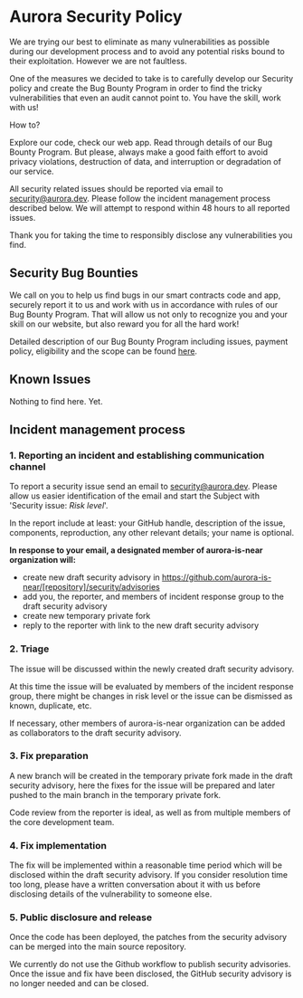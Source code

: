 # Aurora Security Policy

We are trying our best to eliminate as many vulnerabilities as possible during our development process and to avoid any potential risks bound to their exploitation. However we are not faultless. 

One of the measures we decided to take is to carefully develop our Security policy and create the Bug Bounty Program in order to find the tricky vulnerabilities that even an audit cannot point to. You have the skill, work with us!

How to?

Explore our code, check our web app. Read through details of our Bug Bounty Program. But please, always make a good faith effort to avoid privacy violations, destruction of data, and interruption or degradation of our service. 


All security related issues should be reported via email to security@aurora.dev. Please follow the incident management process described below. We will attempt to respond within 48 hours to all reported issues.

Thank you for taking the time to responsibly disclose any vulnerabilities you find.



## Security Bug Bounties

We call on you to help us find bugs in our smart contracts code and app, securely report it to us and work with us in accordance with rules of our Bug Bounty Program. 
That will allow us not only to recognize you and your skill on our website, but also reward you for all the hard work!

Detailed description of our Bug Bounty Program including issues, payment policy, eligibility and the scope can be found [here](https://hackenproof.com/aurora).

## Known Issues

Nothing to find here. Yet.



## Incident management process


### 1. Reporting an incident and establishing communication channel

To report a security issue send an email to security@aurora.dev. Please allow us easier identification of the email and start the Subject with 'Security issue: *Risk level*'. 

In the report include at least: your GitHub handle, description of the issue, components, reproduction, any other relevant details; your name is optional.

**In response to your email, a designated member of aurora-is-near organization will:**
  - create new draft security advisory in https://github.com/aurora-is-near/[repository]/security/advisories
  - add you, the reporter, and members of incident response group to the draft security advisory
  - create new temporary private fork
  - reply to the reporter with link to the new draft security advisory

### 2. Triage

The issue will be discussed within the newly created draft security advisory. 

At this time the issue will be evaluated by members of the incident response group, there might be changes in risk level or the issue can be dismissed as known, duplicate, etc.

If necessary, other members of aurora-is-near organization can be added as collaborators to the draft security advisory.


### 3. Fix preparation

A new branch will be created in the temporary private fork made in the draft security advisory, here the fixes for the issue will be prepared and later pushed to the main branch in the temporary private fork.

Code review from the reporter is ideal, as well as from multiple members of the core development team.


### 4. Fix implementation

The fix will be implemented within a reasonable time period which will be disclosed within the draft security advisory. 
If you consider resolution time too long, please have a written conversation about it with us before disclosing details of the vulnerability to someone else.


### 5. Public disclosure and release

Once the code has been deployed, the patches from the security advisory can be merged into the main source repository. 

We currently do not use the Github workflow to publish security advisories. Once the issue and fix have been disclosed, the GitHub security advisory is no longer needed and can be closed.
